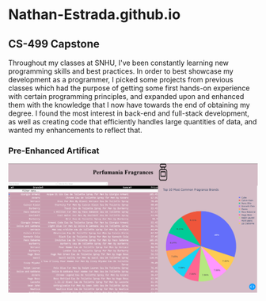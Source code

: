# Nathan-Estrada.github.io
## CS-499 Capstone
Throughout my classes at SNHU, I've been constantly learning new programming skills and best practices. In order to best showcase my development as a programmer, I picked some projects from previous classes which had the purpose of getting some first hands-on experience with certain programming principles, and expanded upon and enhanced them with the knowledge that I now have towards the end of obtaining my degree. I found the most interest in back-end and full-stack development, as well as creating code that efficiently handles large quantities of data, and wanted my enhancements to reflect that. 

### Pre-Enhanced Artificat
![Image](https://github.com/Nathan-Estrada/Nathan-Estrada.github.io/blob/main/Dashboard%20Enhancements/Dashboard%20Screenshot.png)
